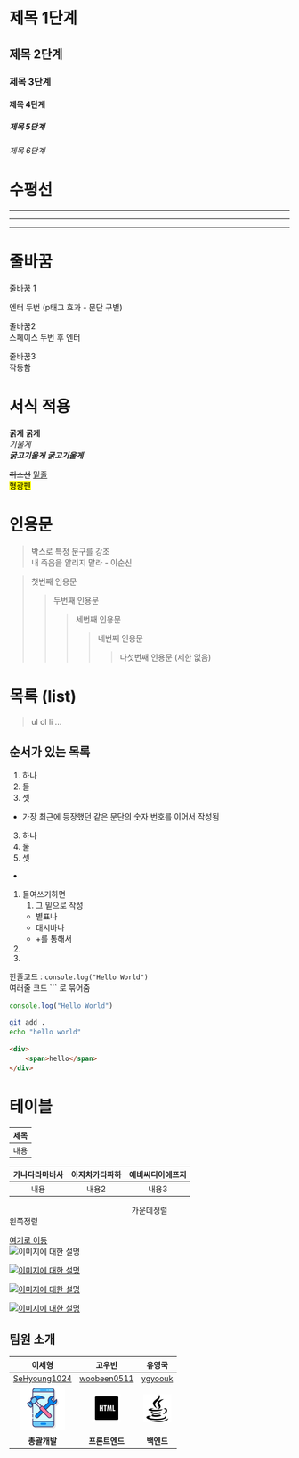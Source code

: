 # 제목 1단계
## 제목 2단계
### 제목 3단계
#### 제목 4단계
##### 제목 5단계
###### 제목 6단계

# 수평선

***
---
___

# 줄바꿈
줄바꿈 1

엔터 두번 (p태그 효과 - 문단 구별)

줄바꿈2  
스페이스 두번 후 엔터

줄바꿈3 <br>작동함

# 서식 적용
**굵게** __굵게__   
*기울게*  
***굵고기울게*** ___굵고기울게___

~~취소선~~ <u> 밑줄 </u>  
<mark>형광펜</mark>

# 인용문
>박스로 특정 문구를 강조  
>내 죽음을 알리지 말라 - 이순신

> 첫번째 인용문
>> 두번째 인용문
>>> 세번째 인용문
>>>> 네번째 인용문
>>>>> 다섯번째 인용문 (제한 없음)

# 목록 (list)
>ul ol li ...  
## 순서가 있는 목록
1. 하나
2. 둘
3. 셋
- 가장 최근에 등장했던 같은 문단의 숫자 번호를 이어서 작성됨
3. 하나
2. 둘
3. 셋
-
1. 들여쓰기하면  
    1. 그 밑으로 작성
    * 별표나
    - 대시바나
    + +를 통해서
2.
3.    

한줄코드 : `console.log("Hello World")`  
여러줄 코드 ``` 로 묶어줌
```javascript
console.log("Hello World")
```

```sh
git add .
echo "hello world"
```

```html
<div>  
    <span>hello</span>
</div>
```

# 테이블
|제목|
|:---:|
|내용|

|가나다라마바사|아자차카타파하|에비씨디이에프지|  
|:-:|:-:|:-:|  
|내용|내용2|내용3|

<div align = "center">
    가운데정렬
</div>

<div align = "left">
    왼쪽정렬
</div>

[여기로 이동](https://naver.com)  
![이미지에 대한 설명](https://plus.unsplash.com/premium_photo-1688678097388-a0c77ea9ace1?q=80&w=1146&auto=format&fit=crop&ixlib=rb-4.0.3&ixid=M3wxMjA3fDB8MHxwaG90by1wYWdlfHx8fGVufDB8fHx8fA%3D%3D)  


[![이미지에 대한 설명](https://plus.unsplash.com/premium_photo-1688678097388-a0c77ea9ace1?q=80&w=1146&auto=format&fit=crop&ixlib=rb-4.0.3&ixid=M3wxMjA3fDB8MHxwaG90by1wYWdlfHx8fGVufDB8fHx8fA%3D%3D)](https://naver.com)



[![이미지에 대한 설명](https://plus.unsplash.com/premium_photo-1688678097388-a0c77ea9ace1?q=80&w=1146&auto=format&fit=crop&ixlib=rb-4.0.3&ixid=M3wxMjA3fDB8MHxwaG90by1wYWdlfHx8fGVufDB8fHx8fA%3D%3D)](https://naver.com)


[![이미지에 대한 설명](https://images.unsplash.com/photo-1717157801607-47d172d858bf?q=80&w=1302&auto=format&fit=crop&ixlib=rb-4.0.3&ixid=M3wxMjA3fDB8MHxwaG90by1wYWdlfHx8fGVufDB8fHx8fA%3D%3D)](https://naver.com)

## 팀원 소개

|이세형|고우빈|유영국|
|:-:|:-:|:-:|  
|[SeHyoung1024](https://github.com/SeHyoung1024)|[woobeen0511](https://github.com/SeHyoung1024)|[ygyoouk](https://github.com/ygyoouk)|
|![](123.png)|![](1234.png)|![](12345.png)|
|**총괄개발**|**프론트엔드**|**백엔드**